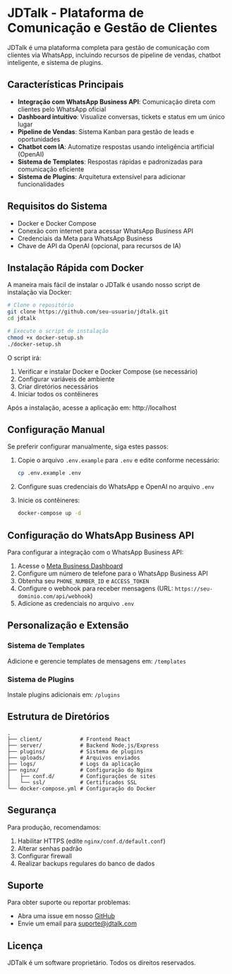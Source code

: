 # JDTalk - Plataforma de Comunicação e Gestão de Clientes

JDTalk é uma plataforma completa para gestão de comunicação com clientes via WhatsApp, incluindo recursos de pipeline de vendas, chatbot inteligente, e sistema de plugins.

## Características Principais

- **Integração com WhatsApp Business API**: Comunicação direta com clientes pelo WhatsApp oficial
- **Dashboard intuitivo**: Visualize conversas, tickets e status em um único lugar
- **Pipeline de Vendas**: Sistema Kanban para gestão de leads e oportunidades
- **Chatbot com IA**: Automatize respostas usando inteligência artificial (OpenAI)
- **Sistema de Templates**: Respostas rápidas e padronizadas para comunicação eficiente
- **Sistema de Plugins**: Arquitetura extensível para adicionar funcionalidades

## Requisitos do Sistema

- Docker e Docker Compose
- Conexão com internet para acessar WhatsApp Business API
- Credenciais da Meta para WhatsApp Business
- Chave de API da OpenAI (opcional, para recursos de IA)

## Instalação Rápida com Docker

A maneira mais fácil de instalar o JDTalk é usando nosso script de instalação via Docker:

```bash
# Clone o repositório
git clone https://github.com/seu-usuario/jdtalk.git
cd jdtalk

# Execute o script de instalação
chmod +x docker-setup.sh
./docker-setup.sh
```

O script irá:
1. Verificar e instalar Docker e Docker Compose (se necessário)
2. Configurar variáveis de ambiente
3. Criar diretórios necessários
4. Iniciar todos os contêineres

Após a instalação, acesse a aplicação em: http://localhost

## Configuração Manual

Se preferir configurar manualmente, siga estes passos:

1. Copie o arquivo `.env.example` para `.env` e edite conforme necessário:
   ```bash
   cp .env.example .env
   ```

2. Configure suas credenciais do WhatsApp e OpenAI no arquivo `.env`

3. Inicie os contêineres:
   ```bash
   docker-compose up -d
   ```

## Configuração do WhatsApp Business API

Para configurar a integração com o WhatsApp Business API:

1. Acesse o [Meta Business Dashboard](https://business.facebook.com/)
2. Configure um número de telefone para o WhatsApp Business API
3. Obtenha seu `PHONE_NUMBER_ID` e `ACCESS_TOKEN`
4. Configure o webhook para receber mensagens (URL: `https://seu-dominio.com/api/webhook`)
5. Adicione as credenciais no arquivo `.env`

## Personalização e Extensão

### Sistema de Templates

Adicione e gerencie templates de mensagens em: `/templates`

### Sistema de Plugins

Instale plugins adicionais em: `/plugins`

## Estrutura de Diretórios

```
.
├── client/            # Frontend React
├── server/            # Backend Node.js/Express
├── plugins/           # Sistema de plugins
├── uploads/           # Arquivos enviados
├── logs/              # Logs da aplicação
├── nginx/             # Configuração do Nginx
│   ├── conf.d/        # Configurações de sites
│   └── ssl/           # Certificados SSL
└── docker-compose.yml # Configuração do Docker
```

## Segurança

Para produção, recomendamos:

1. Habilitar HTTPS (edite `nginx/conf.d/default.conf`)
2. Alterar senhas padrão
3. Configurar firewall
4. Realizar backups regulares do banco de dados

## Suporte

Para obter suporte ou reportar problemas:

- Abra uma issue em nosso [GitHub](https://github.com/seu-usuario/jdtalk/issues)
- Envie um email para suporte@jdtalk.com

## Licença

JDTalk é um software proprietário. Todos os direitos reservados.
